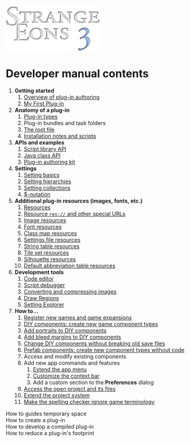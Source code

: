 ![Strange Eons 3](images/se3-header.png)

# Developer manual contents

1. **Getting started**
   1. [Overview of plug-in authoring](dm-overview.md)
   2. [My First Plug-in](dm-first-plugin.md)
2. **Anatomy of a plug-in**
   1. [Plug-in types](dm-plugin-types.md)
   2. Plug-in bundles and task folders
   3. [The root file](dm-eons-plugin.md)
   4. [Installation notes and scripts](dm-installation.md)
3. **APIs and examples**
   1. [Script library API](dm-script-api.md)
   2. [Java class API](dm-java-api.md)
   3. [Plug-in authoring kit](dm-pak.md)
4. **Settings**
   1. [Setting basics](dm-settings.md)
   2. [Setting hierarchies](dm-setting-hierarchies.md)
   3. [Setting collections](dm-setting-collections.md)
   4. [$-notation](dm-dollar-notation.md)
5. **Additional plug-in resources (images, fonts, etc.)**
   1. [Resources](dm-resources.md)
   2. [Resource `res://` and other special URLs](dm-special-urls.md)
   3. [Image resources](dm-res-image.md)
   4. [Font resources](dm-res-font.md)
   5. [Class map resources](dm-res-classmap.md)
   6. [Settings file resources](dm-res-settings.md)
   7. [String table resources](dm-res-string-table.md)
   8. [Tile set resources](dm-res-tile-set.md)
   9. [Silhouette resources](dm-res-silhouette.md)
   10. [Default abbreviation table resources](dm-res-abbrv-table.md)
6. **Development tools**
   1. [Code editor](dm-code-editor.md)
   2. [Script debugger](dm-debugger.md)
   3. [Converting and compressing images](dm-convert-image.md)
   4. [Draw Regions](dm-draw-regions.md)
   5. [Setting Explorer](dm-setting-explorer.md)
7. **How to...**
   1. [Register new games and game expansions](dm-register-game.md)
   2. [DIY components: create new game component types](dm-diy.md)
   3. [Add portraits to DIY components](dm-diy-portraits.md)
   4. [Add bleed margins to DIY components](dm-diy-bleed-margins.md)
   5. [Change DIY components without breaking old save files](dm-compatibility.md)
   6. [Prefab components: create new component types without code](dm-diy-prefab.md)
   7. Access and modify existing components
   8. Add new app commands and features
      1. [Extend the app menu](dm-app-menu.md)
      2. [Customize the context bar](dm-context-bar.md)
      3. Add a custom section to the **Preferences** dialog
   9. [Access the open project and its files](dm-project.md)
   10. [Extend the project system](dm-project-ext.md)
   11. [Make the spelling checker ignore game terminology](dm-spelling-exclusions.md)



How to guides temporary space  
How to create a plug-in  
How to develop a compiled plug-in  
How to reduce a plug-in's footprint

